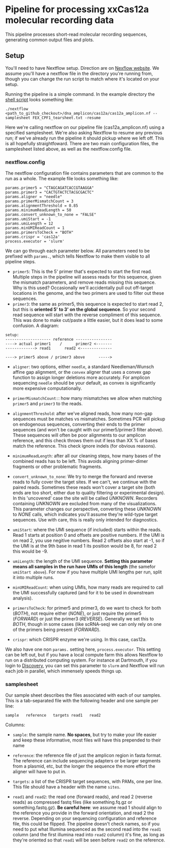 # Pipeline for processing xxCas12a molecular recording data

This pipeline processes short-read molecular recording sequences, generating common output files and plots. 

## Setup 

You'll need to have Nextflow setup. Direction are on [Nexflow website](https://www.nextflow.io/). We assume you'll have a nextflow file in the directory you're running from, though you can change the run script to match where it's located on your setup.

Running the pipeline is a simple command. In the example directory the [shell script](https://github.com/mckennalab/NextLineage/blob/main/dna_amplicon/cas12a/example_setup/run_pipeline.sh) looks something like:

```
./nextflow <path_to_github_checkout>/dna_amplicon/cas12a/cas12a_amplicon.nf --samplesheet FEX_CPF1_tearsheet.txt -resume
```

Here we're calling nextflow on our pipeline file (cas12a_amplicon.nf) using a specified samplesheet. We're also asking Nextflow to resume any previous run; if we've already run the pipeline it should pickup where we left off. This is all hopefully straightfoward. There are two main configuration files, the samplesheet listed above, as well as the nextflow.config file. 

### nextflow.config

The nextflow configuration file contains parameters that are common to the run as a whole. The example file looks something like:

```
params.primer5 = "CTAGCAGATCACCGTAAGGA" 
params.primer3 = "CACTGTACTCTACGCGACTC"
params.aligner = "needle"
params.primerMismatchCount = 3
params.alignmentThreshold = 0.85
params.minimumReadLength = 50
params.convert_unknown_to_none = "FALSE"
params.umiStart = -1
params.umiLength = 12
params.minUMIReadCount = 1
params.primersToCheck = "BOTH"
params.crispr = 'cas12a'
process.executor = 'slurm'
```

We can go through each parameter below. All parameters need to be prefixed with ```params.```, which tells Nextflow to make them visible to all pipeline steps. 

- ```primer5```: This is the 5' primer that's expected to start the first read. Multiple steps in the pipeline will assess reads for this sequence, given the mismatch parameters, and remove reads missing this sequence. Why is this used? Occasionally we'll accidentally pull out off-target locations in the genome, and the two primers are used to filter out these sequences.
- ```primer3```: the same as primer5, this sequence is expected to start read 2, but this is **oriented 5' to 3' on the global sequence**. So your second read sequence will start with the reverse compliment of this sequence. This was done to make cut/paste a little easier, but it does lead to some confusion. A diagram:

```
setup:
-------------------- reference ----------------
----> actual primer1    /      primer2 <-------
-------------> read1      read2 <--------------

----> primer5 above / primer3 above      ----->
```

- ```aligner```: two options, either ```needle```, a standard Needleman/Wunsch affine gap alignment, or the ```convex``` aligner that uses a convex gap function to assign longer deletions more accurately. For amplicon sequencing ```needle``` should be your default, as convex is significantly more expensive computationally. 

- ```primerMismatchCount:```: how many mismatches we allow when matching ```primer5``` and ```primer3``` to the reads. 

- ```alignmentThreshold```: after we've aligned reads, how many non-gap sequences must be matches vs mismatches. Sometimes PCR will pickup on endogenous sequences, converting their ends to the primer sequences (and won't be caught with our primer5/primer3 filter above). These sequences will often be poor alignments to our amplicon reference, and this check throws them out if less than XX % of bases match the reference. This check ignore indels (for obvious reasons). 

- ```minimumReadLength```: after all our cleaning steps, how many bases of the combined reads has to be left. This avoids aligning primer-dimer fragments or other problematic fragments.

- ```convert_unknown_to_none```: We try to merge the forward and reverse reads to fully cover the target sites. If we can't, we continue with the paired reads. Sometimes these reads won't cover a target site (both ends are too short, either due to quality filtering or experimental design). In this 'uncovered' case the site will be called _UNKNOWN_. Recorders containing _UNKNOWN_ are excluded from many of the visualizations. This parameter changes our perspective, converting these _UNKNOWN_ to _NONE_ calls, which indicates you'll assume they're wild-type target sequences. Use with care, this is really only intended for diagnostics.

- ```umiStart```: where the UMI sequence (if included) starts within the reads. Read 1 starts at position 0 and offsets are positive numbers. If the UMI is on read 2, you use negitive numbers. Read 2 offsets also start at -1, so if the UMI is at the 9th base in read 1 its position would be 8, for read 2 this would be -9. 

- ```umiLength```: the length of the UMI sequence. **Setting this parameter means all samples in the run have UMIs of this length** (the samefor ```umiStart above```). For now if you have multiple UMI lengths per run, split it into multiple runs. 

- ```minUMIReadCount```: when using UMIs, how many reads are required to call the UMI successfully captured (and for it to be used in downstream analysis). 

- ```primersToCheck```: for primer5 and primer3, do we want to check for both (_BOTH_), not require either (_NONE_), or just require the primer5 (_FORWARD_) or just the primer3 (_REVERSE_). Generally we set this to _BOTH_, though in some cases (like scRNA-seq) we can only rely on one of the primers being present (_FORWARD_). 

- ```crispr```: which CRISPR enzyme we're using. In this case, cas12a. 

We also have one non ```params.``` setting here, ```process.executor```. This setting can be left out, but if you have a local compute farm this allows Nextflow to run on a distributed computing system. For instance at Dartmouth, if you login to [Discovery](https://rc.dartmouth.edu/index.php/discovery-overview/), you can set this parameter to ```slurm``` and Nextflow will run each job in parallel, which immensely speeds things up.

### samplesheet

Our sample sheet describes the files associated with each of our samples. This is a tab-separated file with the following header and one sample per line:

```sample	reference	targets	read1	read2```

Columns:

- ```sample```: the sample name. **No spaces**, but try to make your life easier and keep these informative, most files will have this prepended to their name

- ```reference```: the reference file of just the amplicon region in fasta format. The reference can include sequencing adapters or be larger segments from a plasmid, etc, but the longer the sequence the more effort the aligner will have to put in. 

- ```targets```: a list of the CRISPR target sequences, with PAMs, one per line. This file should have a header with the name ```sites```. 

- ```read1``` and ```read2```: the read one (forward reads), and read 2 (reverse reads) as compressed fastq files (like something.fq.gz or something.fastq.gz). **Be careful here**: we assume read 1 should align to the reference you provide in the forward orientation, and read 2 the reverse. Depending on your sequencing configuration and reference file, this could be flipped. The pipeline doesn't check names, so if you need to put what Illumina sequenced as the second read into the ```read1``` column (and the first illumina read into ```read2``` column) it's fine, as long as they're oriented so that ```read1``` will be seen before ```read2``` on the reference.
